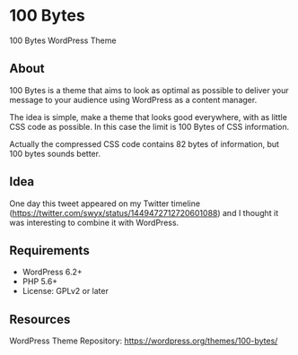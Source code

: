 # 100 Bytes
100 Bytes WordPress Theme

## About

100 Bytes is a theme that aims to look as optimal as possible to deliver your message to your audience using WordPress as a content manager. 

The idea is simple, make a theme that looks good everywhere, with as little CSS code as possible. In this case the limit is 100 Bytes of CSS information.

Actually the compressed CSS code contains 82 bytes of information, but 100 bytes sounds better.

## Idea

One day this tweet appeared on my Twitter timeline (https://twitter.com/swyx/status/1449472712720601088) and I thought it was interesting to combine it with WordPress.

## Requirements

- WordPress 6.2+
- PHP 5.6+
- License: GPLv2 or later

## Resources

WordPress Theme Repository: https://wordpress.org/themes/100-bytes/
